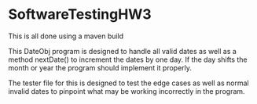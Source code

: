 # SoftwareTestingHW3

This is all done using a maven build

This DateObj program is designed to handle all valid dates as well as a method nextDate() to increment the dates by one day. If the day
shifts the month or year the program should implement it properly.

The tester file for this is designed to test the edge cases as well as normal invalid dates to pinpoint what may be working incorrectly in the program.
